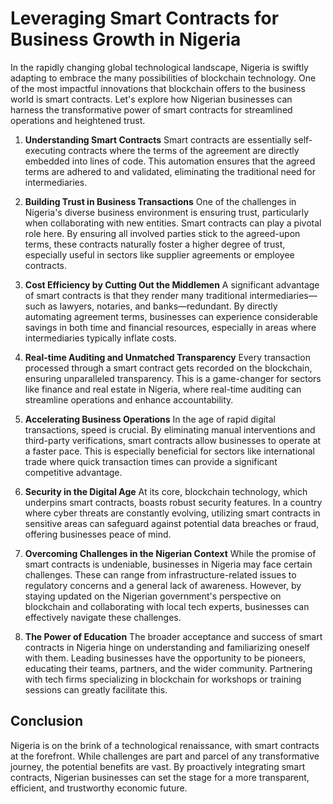 # Leveraging Smart Contracts for Business Growth in Nigeria

In the rapidly changing global technological landscape, Nigeria is swiftly adapting to embrace the many possibilities of blockchain technology. One of the most impactful innovations that blockchain offers to the business world is smart contracts. Let's explore how Nigerian businesses can harness the transformative power of smart contracts for streamlined operations and heightened trust.

1. **Understanding Smart Contracts**
   Smart contracts are essentially self-executing contracts where the terms of the agreement are directly embedded into lines of code. This automation ensures that the agreed terms are adhered to and validated, eliminating the traditional need for intermediaries.

2. **Building Trust in Business Transactions**
   One of the challenges in Nigeria's diverse business environment is ensuring trust, particularly when collaborating with new entities. Smart contracts can play a pivotal role here. By ensuring all involved parties stick to the agreed-upon terms, these contracts naturally foster a higher degree of trust, especially useful in sectors like supplier agreements or employee contracts.

3. **Cost Efficiency by Cutting Out the Middlemen**
   A significant advantage of smart contracts is that they render many traditional intermediaries—such as lawyers, notaries, and banks—redundant. By directly automating agreement terms, businesses can experience considerable savings in both time and financial resources, especially in areas where intermediaries typically inflate costs.

4. **Real-time Auditing and Unmatched Transparency**
   Every transaction processed through a smart contract gets recorded on the blockchain, ensuring unparalleled transparency. This is a game-changer for sectors like finance and real estate in Nigeria, where real-time auditing can streamline operations and enhance accountability.

5. **Accelerating Business Operations**
   In the age of rapid digital transactions, speed is crucial. By eliminating manual interventions and third-party verifications, smart contracts allow businesses to operate at a faster pace. This is especially beneficial for sectors like international trade where quick transaction times can provide a significant competitive advantage.

6. **Security in the Digital Age**
   At its core, blockchain technology, which underpins smart contracts, boasts robust security features. In a country where cyber threats are constantly evolving, utilizing smart contracts in sensitive areas can safeguard against potential data breaches or fraud, offering businesses peace of mind.

7. **Overcoming Challenges in the Nigerian Context**
   While the promise of smart contracts is undeniable, businesses in Nigeria may face certain challenges. These can range from infrastructure-related issues to regulatory concerns and a general lack of awareness. However, by staying updated on the Nigerian government's perspective on blockchain and collaborating with local tech experts, businesses can effectively navigate these challenges.

8. **The Power of Education**
   The broader acceptance and success of smart contracts in Nigeria hinge on understanding and familiarizing oneself with them. Leading businesses have the opportunity to be pioneers, educating their teams, partners, and the wider community. Partnering with tech firms specializing in blockchain for workshops or training sessions can greatly facilitate this.

## Conclusion

Nigeria is on the brink of a technological renaissance, with smart contracts at the forefront. While challenges are part and parcel of any transformative journey, the potential benefits are vast. By proactively integrating smart contracts, Nigerian businesses can set the stage for a more transparent, efficient, and trustworthy economic future.
